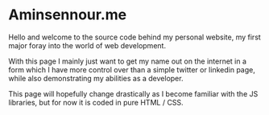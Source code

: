 # Aminsennour.me

Hello and welcome to the source code behind my personal website, my first major foray into the world of web development.

With this page I mainly just want to get my name out on the internet in a form which I have more control over than a simple twitter or linkedin page, while also demonstrating my abilities as a developer.  

This page will hopefully change drastically as I become familiar with the JS libraries, but for now it is coded in pure HTML / CSS.
